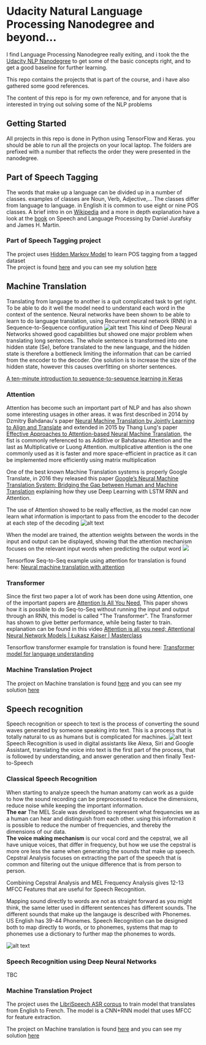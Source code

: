 # Udacity Natural Language Processing Nanodegree and beyond...

I find Language Processing Nanodegree really exiting, and i took the the [Udacity NLP Nanodegree](https://www.udacity.com/course/natural-language-processing-nanodegree--nd892) to get some of the basic concepts right, and to get a good baseline for further learning.

This repo contains the projects that is part of the course, and i have also gathered some good references.

The content of this repo is for my own reference, and for anyone that is interested in trying out solving some of the NLP problems

## Getting Started

All projects in this repo is done in Python using TensorFlow and Keras. you should be able to run all the projects on your local laptop.
The folders are prefixed with a number that reflects the order they were presented in the nanodegree.

## Part of Speech Tagging
The words that make up a language can be divided up in a number of classes. examples of classes are Noun, Verb, Adjective,... The classes differ from language to language. in English it is common to use eight or nine POS classes.
A brief intro in on [Wikipedia](https://en.wikipedia.org/wiki/Part_of_speech) and a more in depth explanation have a look at the [book](https://web.stanford.edu/~jurafsky/slp3/) on Speech and Language Processing by Daniel Jurafsky and James H. Martin.

### Part of Speech Tagging project
The project uses [Hidden Markov Model](https://en.wikipedia.org/wiki/Hidden_Markov_model) to learn POS tagging from a tagged dataset  
The project is found [here](https://github.com/udacity/hmm-tagger) and you can see my solution [here](./1-hmm-tagger)

## Machine Translation
Translating from language to another is a quit complicated task to get right. To be able to do it well the model need to understand each word in the context of the sentence.
Neural networks have been shown to be able to learn to do language translation, using Recurrent neural network (RNN) in a Sequence-to-Sequence configuration
![alt text](images/seq2seq.png)
This kind of Deep Neural Networks showed good capabilities but showed one major problem when translating long sentences. The whole sentence is transformed into one hidden state (Se), before translated to the new language, and the hidden state is therefore a bottleneck limiting the information that can be carried from the encoder to the decoder. One solution is to increase the size of the hidden state, however this causes overfitting on shorter sentences.

[A ten-minute introduction to sequence-to-sequence learning in Keras](https://blog.keras.io/a-ten-minute-introduction-to-sequence-to-sequence-learning-in-keras.html)

### Attention
Attention has become such an important part of NLP and has also shown some interesting usages in other areas.
it was first described in 2014 by Dzmitry Bahdanau's paper [Neural Machine Translation by Jointly Learning to Align and Translate](https://arxiv.org/abs/1409.0473) and extended in 2015 by Thang Lung's paper [Effective Approaches to Attention-based Neural Machine Translation](https://arxiv.org/abs/1508.04025), the fist is commonly referenced to as Additive or Bahdanau Attention and the last as Multiplicative  or Luong Attention. multiplicative attention is the one commonly used as it is faster and more space-efficient in practice as it can be implemented more efficiently using matrix multiplication

One of the best known Machine Translation systems is properly Google Translate, in 2016 they released this paper [Google’s Neural Machine Translation System: Bridging the Gap between Human and Machine Translation](https://arxiv.org/pdf/1609.08144.pdf) explaining how they use Deep Learning with LSTM RNN and Attention.

The use of Attention showed to be really effective, as the model can now learn what information is important to pass from the encoder to the decoder at each step of the decoding
![alt text](images/seq2seq_att.png)

When the model are trained, the attention weights between the words in the input and output can be displayed, showing that the attention mechanism focuses on the relevant input words when predicting the output word
![](./images/wordAttention.png)

Tensorflow Seq-to-Seq example using attention for translation is found here: [Neural machine translation with attention](https://www.tensorflow.org/tutorials/text/nmt_with_attention)

### Transformer
Since the first two paper a lot of work has been done using Attention, one of the important papers are [Attention Is All You Need](https://arxiv.org/abs/1706.03762), This paper shows how it is possible to do Seq-to-Seq without running the input and output through an RNN, this model is called "The Transformer".
The Transformer has shown to give better performance, while being faster to train.
explanation can be found in this video [Attention is all you need; Attentional Neural Network Models | Łukasz Kaiser | Masterclass](https://www.youtube.com/watch?v=rBCqOTEfxvg)

Tensorflow transformer example for translation is found here: [Transformer model for language understanding](https://www.tensorflow.org/tutorials/text/transformer)

### Machine Translation Project
The project on Machine translation is found [here](https://github.com/udacity/aind2-nlp-capstone) and you can see my solution [here](./2-aind2-nlp-capstone)


## Speech recognition
Speech recognition or speech to text is the process of converting the sound waves generated by someone speaking into text.
This is a process that is totally natural to us as humans but is complicated for machines.
![alt text](images/speachRecognition.png)
Speech Recognition is used in digital assistants like Alexa, Siri and Google Assistant, translating the voice into text is the first part of the process, that is followed by understanding, and answer generation and then finally Text-to-Speech

### Classical Speech Recognition
When starting to analyze speech the human anatomy can work as a guide to how the sound recording can be preprocessed to reduce the dimensions, reduce noise while keeping the important information.  
**The ear** The MEL Scale was developed to represent what frequencies we as a human can hear and distinguish from each other. using this information it is possible to reduce the number of frequencies, and thereby the dimensions of our data.  
**The voice making mechanism** is our vocal cord and the cepstral, we all have unique voices, that differ in frequency, but how we use the cepstral is more ore less the same when generating the sounds that make up speech. Cepstral Analysis focuses on extracting the part of the speech that is common and filtering out the unique difference that is from person to person.

Combining Cepstral Analysis and MEL Frequency Analysis gives 12-13 MFCC Features that are useful for Speech Recognition.

Mapping sound directly to words are not as straight forward as you might think, the same letter used in different sentences has different sounds. The different sounds that make up the langauge is described with Phonemes. US English has 39-44 Phonemes.
Speech Recognition can be designed both to map directly to words, or to phonemes, systems that map to phonemes use a dictionary to further map the phonemes to words.

![alt text](images/SRModel.png)


### Speech Recognition using Deep Neural Networks
TBC


### Machine Translation Project
The project uses the [LibriSpeech ASR corpus](http://www.openslr.org/12/) to train model that translates from English to French.
The model is a CNN+RNN model that uses MFCC for feature extraction.

The project on Machine translation is found [here](https://github.com/udacity/aind2-nlp-capstone) and you can see my solution [here](./3-AIND-VUI-Capstone)
